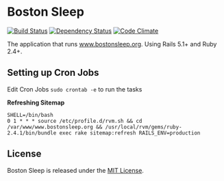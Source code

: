 # Boston Sleep

[![Build Status](https://travis-ci.org/sleepepi/bostonsleep.org.svg?branch=master)](https://travis-ci.org/sleepepi/bostonsleep.org)
[![Dependency Status](https://gemnasium.com/sleepepi/bostonsleep.org.svg)](https://gemnasium.com/sleepepi/bostonsleep.org)
[![Code Climate](https://codeclimate.com/github/sleepepi/bostonsleep.org/badges/gpa.svg)](https://codeclimate.com/github/sleepepi/bostonsleep.org)

The application that runs www.bostonsleep.org. Using Rails 5.1+ and Ruby 2.4+.


## Setting up Cron Jobs

Edit Cron Jobs `sudo crontab -e` to run the tasks

**Refreshing Sitemap**

```
SHELL=/bin/bash
0 1 * * * source /etc/profile.d/rvm.sh && cd /var/www/www.bostonsleep.org && /usr/local/rvm/gems/ruby-2.4.1/bin/bundle exec rake sitemap:refresh RAILS_ENV=production
```

## License

Boston Sleep is released under the [MIT License](http://www.opensource.org/licenses/MIT).
